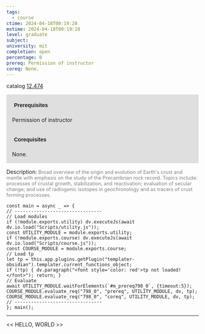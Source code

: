 ```yaml
---
tags:
  - course
ctime: 2024-04-18T00:19:28
mstime: 2024-04-18T00:19:28
level: graduate
subject: 
university: mit
completion: open
percentage: 0
prereq: Permission of instructor
coreq: None.
---
```


catalog [12.474](http://student.mit.edu/catalog/m12b.html#12.474)

<span style="display: block; padding: 15px; background-color: rgb(100, 100, 100, 0.2);"><font id="m_prereq798_0" style="display: block; font-family: Arial, sans-serif; font-weight: bold; padding: 5px">Prerequisites</font><br><span id="prereq798_0">Permission of instructor</span></span>
<span style="display: block; padding: 15px; background-color: rgb(100, 100, 100, 0.2);"><font id="m_coreq798_0" style="display: block; font-family: Arial, sans-serif; font-weight: bold; padding: 5px">Corequisites</font><br><span id="coreq798_0">None.</span></span>

<font style="">Description:</font>
<font style="color: grey; font-size: 0.8rem;">Broad overview of the origin and evolution of Earth's crust and mantle with emphasis on the study of the Precambrian rock record. Topics include: processes of crustal growth, stabilization, and reactivation; evaluation of secular change; and use of radiogenic isotopes in geochronology and as tracers of crust forming processes.</font>

```dataviewjs
const main = async _ => {
// --------------------------------
// Load modules
if (!module.exports.utility) dv.executeJs(await dv.io.load("Scripts/utility.js"));
const UTILITY_MODULE = module.exports.utility;
if (!module.exports.course) dv.executeJs(await dv.io.load("Scripts/course.js"));
const COURSE_MODULE = module.exports.course;
// Load tp
let tp = this.app.plugins.getPlugin("templater-obsidian").templater.current_functions_object;
if (!tp) { dv.paragraph("<font style='color: red'>tp not loaded!</font>"); return; }
// Evaluate
await UTILITY_MODULE.waitForElements(`#m_prereq798_0`, {timeout:5});
COURSE_MODULE.evaluate_req("798_0", "prereq", UTILITY_MODULE, dv, tp);
COURSE_MODULE.evaluate_req("798_0", "coreq", UTILITY_MODULE, dv, tp);
// --------------------------------
}; main();
```

---

<< HELLO, WORLD >>
